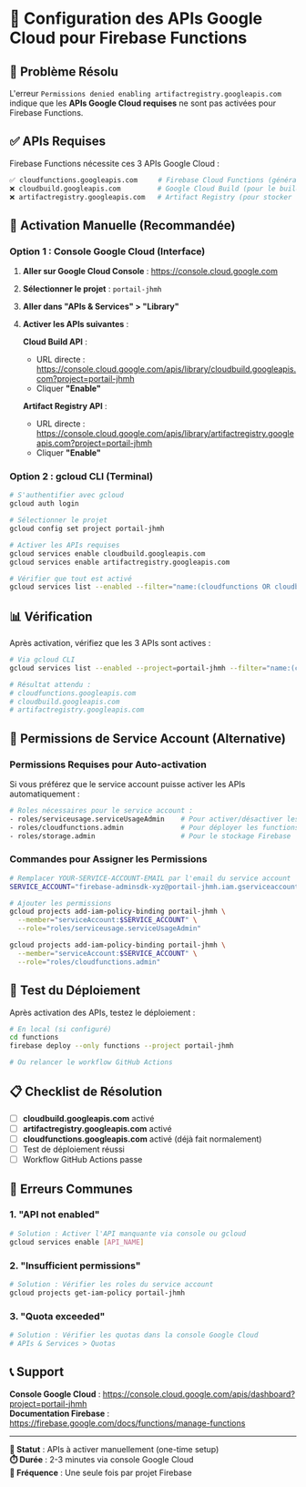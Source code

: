 # 🔌 Configuration des APIs Google Cloud pour Firebase Functions

## 🚨 Problème Résolu

L'erreur `Permissions denied enabling artifactregistry.googleapis.com` indique que les **APIs Google Cloud requises** ne sont pas activées pour Firebase Functions.

## ✅ APIs Requises

Firebase Functions nécessite ces 3 APIs Google Cloud :

```bash
✅ cloudfunctions.googleapis.com     # Firebase Cloud Functions (généralement pré-activé)
❌ cloudbuild.googleapis.com         # Google Cloud Build (pour le build des functions)
❌ artifactregistry.googleapis.com   # Artifact Registry (pour stocker les images)
```

## 🔧 Activation Manuelle (Recommandée)

### **Option 1 : Console Google Cloud (Interface)**

1. **Aller sur Google Cloud Console** : https://console.cloud.google.com
2. **Sélectionner le projet** : `portail-jhmh`
3. **Aller dans "APIs & Services" > "Library"**
4. **Activer les APIs suivantes** :

   **Cloud Build API** :
   - URL directe : https://console.cloud.google.com/apis/library/cloudbuild.googleapis.com?project=portail-jhmh
   - Cliquer **"Enable"**

   **Artifact Registry API** :
   - URL directe : https://console.cloud.google.com/apis/library/artifactregistry.googleapis.com?project=portail-jhmh
   - Cliquer **"Enable"**

### **Option 2 : gcloud CLI (Terminal)**

```bash
# S'authentifier avec gcloud
gcloud auth login

# Sélectionner le projet
gcloud config set project portail-jhmh

# Activer les APIs requises
gcloud services enable cloudbuild.googleapis.com
gcloud services enable artifactregistry.googleapis.com

# Vérifier que tout est activé
gcloud services list --enabled --filter="name:(cloudfunctions OR cloudbuild OR artifactregistry)"
```

## 📊 Vérification

Après activation, vérifiez que les 3 APIs sont actives :

```bash
# Via gcloud CLI
gcloud services list --enabled --project=portail-jhmh --filter="name:(cloudfunctions OR cloudbuild OR artifactregistry)"

# Résultat attendu :
# cloudfunctions.googleapis.com
# cloudbuild.googleapis.com
# artifactregistry.googleapis.com
```

## 🔐 Permissions de Service Account (Alternative)

### **Permissions Requises pour Auto-activation**

Si vous préférez que le service account puisse activer les APIs automatiquement :

```bash
# Roles nécessaires pour le service account :
- roles/serviceusage.serviceUsageAdmin    # Pour activer/désactiver les APIs
- roles/cloudfunctions.admin              # Pour déployer les functions
- roles/storage.admin                     # Pour le stockage Firebase
```

### **Commandes pour Assigner les Permissions**

```bash
# Remplacer YOUR-SERVICE-ACCOUNT-EMAIL par l'email du service account
SERVICE_ACCOUNT="firebase-adminsdk-xyz@portail-jhmh.iam.gserviceaccount.com"

# Ajouter les permissions
gcloud projects add-iam-policy-binding portail-jhmh \
  --member="serviceAccount:$SERVICE_ACCOUNT" \
  --role="roles/serviceusage.serviceUsageAdmin"

gcloud projects add-iam-policy-binding portail-jhmh \
  --member="serviceAccount:$SERVICE_ACCOUNT" \
  --role="roles/cloudfunctions.admin"
```

## 🚀 Test du Déploiement

Après activation des APIs, testez le déploiement :

```bash
# En local (si configuré)
cd functions
firebase deploy --only functions --project portail-jhmh

# Ou relancer le workflow GitHub Actions
```

## 📋 Checklist de Résolution

- [ ] **cloudbuild.googleapis.com** activé
- [ ] **artifactregistry.googleapis.com** activé
- [ ] **cloudfunctions.googleapis.com** activé (déjà fait normalement)
- [ ] Test de déploiement réussi
- [ ] Workflow GitHub Actions passe

## 🎯 Erreurs Communes

### **1. "API not enabled"**

```bash
# Solution : Activer l'API manquante via console ou gcloud
gcloud services enable [API_NAME]
```

### **2. "Insufficient permissions"**

```bash
# Solution : Vérifier les roles du service account
gcloud projects get-iam-policy portail-jhmh
```

### **3. "Quota exceeded"**

```bash
# Solution : Vérifier les quotas dans la console Google Cloud
# APIs & Services > Quotas
```

## 📞 Support

**Console Google Cloud** : https://console.cloud.google.com/apis/dashboard?project=portail-jhmh  
**Documentation Firebase** : https://firebase.google.com/docs/functions/manage-functions

---

**📝 Statut** : APIs à activer manuellement (one-time setup)  
**⏱️ Durée** : 2-3 minutes via console Google Cloud  
**🔄 Fréquence** : Une seule fois par projet Firebase
